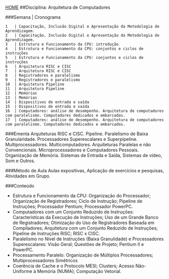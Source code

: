 [HOME](https://github.com/Webschool-io/Ensino-Superior-de-Informatica-GRATUITO)
##Disciplina: Arquitetura de Computadores

###Semana | Cronograma
```
1	| Capacitação, Inclusão Digital e Apresentação da Metodologia de Aprendizagem.
2	| Capacitação, Inclusão Digital e Apresentação da Metodologia de Aprendizagem.
3	| Estrutura e Funcionamento da CPU: introdução
4	| Estrutura e Funcionamento da CPU: conjuntos e ciclos de instruções
5	| Estrutura e Funcionamento da CPU: conjuntos e ciclos de instruções
6	| Arquitetura RISC e CISC
7	| Arquitetura RISC e CISC
8	| Registradores e paralelismo
9	| Registradores e paralelismo
10	| Arquitetura Pipeline
11	| Arquitetura Pipeline
12	| Memórias
13	| Memórias
14	| Dispositivos de entrada e saída
15	| Dispositivos de entrada e saída
16	| Computadores: análise de desempenho. Arquitetura de computadores com paralelismo. Computadores dedicados e embarcados.
17	| Computadores: análise de desempenho. Arquitetura de computadores com paralelismo. Computadores dedicados e embarcados.

```
###Ementa
Arquiteturas RISC e CISC. Pipeline. Paralelismo de Baixa Granularidade. Processadores Superescalares e Superpipeline. Multiprocessadores. Multicomputadores. Arquiteturas Paralelas e não Convencionais. Microprocessadores e Computadores Pessoais. Organização de Memória. Sistemas de Entrada e Saída, Sistemas de vídeo, Som e Outros.

###Método de Aula
Aulas expositivas, Aplicação de exercícios e pesquisas, Atividades em Grupo.

###Conteúdo
- Estrutura e Funcionamento da CPU: Organização do Processador; Organização de Registradores; Ciclo de Instrução; Pipeline de Instruções; Processador Pentium; Processador PowerPC.
- Computadores com um Conjunto Reduzido de Instruções: Características da Execução de Instruções; Uso de um Grande Banco de Registradores; Otimização do Uso de Registradores Baseada em Compiladores; Arquitetura com um Conjunto Reduzido de Instruções; Pipeline de Instruções RISC; RISC x CISC.
- Paralelismo no Nível de Instruções (Baixa Granulidade) e Processadores Superescalares: Visão Geral; Questões de Projeto; Pentium II e PowerPC.
- Processamento Paralelo: Organização de Múltiplos Processadores; Multiprocessadores Simétricos
- Coerência de Cache e o Protocolo MESI; Clusters; Acesso Não-Uniforme à Memória (NUMA); Computação Vetorial.

